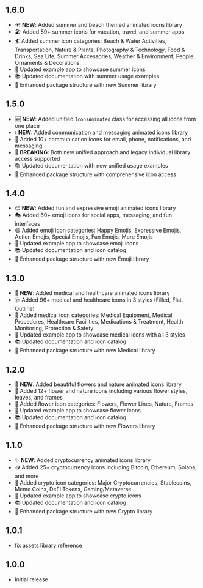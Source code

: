 ## 1.6.0

- ☀️ **NEW**: Added summer and beach themed animated icons library
- 🏖️ Added 89+ summer icons for vacation, travel, and summer apps
- 🏄 Added summer icon categories: Beach & Water Activities, Transportation, Nature & Plants, Photography & Technology, Food & Drinks, Sea Life, Summer Accessories, Weather & Environment, People, Ornaments & Decorations
- 🎨 Updated example app to showcase summer icons
- 📚 Updated documentation with summer usage examples
- 🔧 Enhanced package structure with new Summer library

## 1.5.0

- 🆕 **NEW**: Added unified `IconsAnimated` class for accessing all icons from one place
- 📞 **NEW**: Added communication and messaging animated icons library
- 📧 Added 10+ communication icons for email, phone, notifications, and messaging
- 🔄 **BREAKING**: Both new unified approach and legacy individual library access supported
- 📚 Updated documentation with new unified usage examples
- 🎨 Enhanced package structure with comprehensive icon access

## 1.4.0

- 😊 **NEW**: Added fun and expressive emoji animated icons library
- 🎭 Added 60+ emoji icons for social apps, messaging, and fun interfaces
- 😄 Added emoji icon categories: Happy Emojis, Expressive Emojis, Action Emojis, Special Emojis, Fun Emojis, More Emojis
- 🎨 Updated example app to showcase emoji icons
- 📚 Updated documentation and icon catalog
- 🔧 Enhanced package structure with new Emoji library

## 1.3.0

- 🏥 **NEW**: Added medical and healthcare animated icons library
- 🩺 Added 96+ medical and healthcare icons in 3 styles (Filled, Flat, Outline)
- 💊 Added medical icon categories: Medical Equipment, Medical Procedures, Healthcare Facilities, Medications & Treatment, Health Monitoring, Protection & Safety
- 🎨 Updated example app to showcase medical icons with all 3 styles
- 📚 Updated documentation and icon catalog
- 🔧 Enhanced package structure with new Medical library

## 1.2.0

- 🌸 **NEW**: Added beautiful flowers and nature animated icons library
- 🌺 Added 12+ flower and nature icons including various flower styles, leaves, and frames
- 🌿 Added flower icon categories: Flowers, Flower Lines, Nature, Frames
- 🎨 Updated example app to showcase flower icons
- 📚 Updated documentation and icon catalog
- 🔧 Enhanced package structure with new Flowers library

## 1.1.0

- ✨ **NEW**: Added cryptocurrency animated icons library
- 🪙 Added 25+ cryptocurrency icons including Bitcoin, Ethereum, Solana, and more
- 📱 Added crypto icon categories: Major Cryptocurrencies, Stablecoins, Meme Coins, DeFi Tokens, Gaming/Metaverse
- 🎨 Updated example app to showcase crypto icons
- 📚 Updated documentation and icon catalog
- 🔧 Enhanced package structure with new Crypto library

## 1.0.1

- fix assets library reference

## 1.0.0

- Initial release

